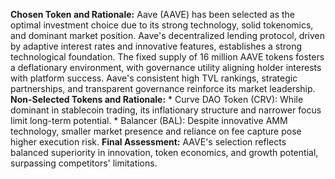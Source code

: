 **Chosen Token and Rationale:** Aave (AAVE) has been selected as the optimal investment choice due to its strong technology, solid tokenomics, and dominant market position. Aave's decentralized lending protocol, driven by adaptive interest rates and innovative features, establishes a strong technological foundation. The fixed supply of 16 million AAVE tokens fosters a deflationary environment, with governance utility aligning holder interests with platform success. Aave's consistent high TVL rankings, strategic partnerships, and transparent governance reinforce its market leadership. 
**Non-Selected Tokens and Rationale:** * Curve DAO Token (CRV): While dominant in stablecoin trading, its inflationary structure and narrower focus limit long-term potential. * Balancer (BAL): Despite innovative AMM technology, smaller market presence and reliance on fee capture pose higher execution risk. **Final Assessment:** AAVE's selection reflects balanced superiority in innovation, token economics, and growth potential, surpassing competitors' limitations.